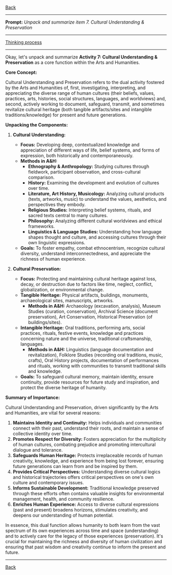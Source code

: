 [Back](../README.md)

---

**Prompt:** *Unpack and summarize item 7. Cultural Understanding & Preservation*

---

[Thinking process](thoughts.md)

---

Okay, let's unpack and summarize **Activity 7: Cultural Understanding & Preservation** as a core function within the Arts and Humanities.

**Core Concept:**

Cultural Understanding and Preservation refers to the dual activity fostered by the Arts and Humanities of, first, investigating, interpreting, and appreciating the diverse range of human cultures (their beliefs, values, practices, arts, histories, social structures, languages, and worldviews) and, second, actively working to document, safeguard, transmit, and sometimes revitalize cultural heritage (both tangible artifacts/sites and intangible traditions/knowledge) for present and future generations.

**Unpacking the Components:**

1.  **Cultural Understanding:**
    *   **Focus:** Developing deep, contextualized knowledge and appreciation of different ways of life, belief systems, and forms of expression, both historically and contemporaneously.
    *   **Methods in A&H:**
        *   **Ethnography & Anthropology:** Studying cultures through fieldwork, participant observation, and cross-cultural comparison.
        *   **History:** Examining the development and evolution of cultures over time.
        *   **Literature, Art History, Musicology:** Analyzing cultural products (texts, artworks, music) to understand the values, aesthetics, and perspectives they embody.
        *   **Religious Studies:** Interpreting belief systems, rituals, and sacred texts central to many cultures.
        *   **Philosophy:** Analyzing different cultural worldviews and ethical frameworks.
        *   **Linguistics & Language Studies:** Understanding how language shapes thought and culture, and accessing cultures through their own linguistic expressions.
    *   **Goals:** To foster empathy, combat ethnocentrism, recognize cultural diversity, understand interconnectedness, and appreciate the richness of human experience.

2.  **Cultural Preservation:**
    *   **Focus:** Protecting and maintaining cultural heritage against loss, decay, or destruction due to factors like time, neglect, conflict, globalization, or environmental change.
    *   **Tangible Heritage:** Physical artifacts, buildings, monuments, archaeological sites, manuscripts, artworks.
        *   **Methods in A&H:** Archaeology (excavation, analysis), Museum Studies (curation, conservation), Archival Science (document preservation), Art Conservation, Historical Preservation (of buildings/sites).
    *   **Intangible Heritage:** Oral traditions, performing arts, social practices, rituals, festive events, knowledge and practices concerning nature and the universe, traditional craftsmanship, languages.
        *   **Methods in A&H:** Linguistics (language documentation and revitalization), Folklore Studies (recording oral traditions, music, crafts), Oral History projects, documentation of performances and rituals, working with communities to transmit traditional skills and knowledge.
    *   **Goals:** To safeguard cultural memory, maintain identity, ensure continuity, provide resources for future study and inspiration, and protect the diverse heritage of humanity.

**Summary of Importance:**

Cultural Understanding and Preservation, driven significantly by the Arts and Humanities, are vital for several reasons:

1.  **Maintains Identity and Continuity:** Helps individuals and communities connect with their past, understand their roots, and maintain a sense of collective identity over time.
2.  **Promotes Respect for Diversity:** Fosters appreciation for the multiplicity of human cultures, combating prejudice and promoting intercultural dialogue and tolerance.
3.  **Safeguards Human Heritage:** Protects irreplaceable records of human creativity, knowledge, and experience from being lost forever, ensuring future generations can learn from and be inspired by them.
4.  **Provides Critical Perspectives:** Understanding diverse cultural logics and historical trajectories offers critical perspectives on one's own culture and contemporary issues.
5.  **Informs Sustainable Development:** Traditional knowledge preserved through these efforts often contains valuable insights for environmental management, health, and community resilience.
6.  **Enriches Human Experience:** Access to diverse cultural expressions (past and present) broadens horizons, stimulates creativity, and deepens our understanding of human potential.

In essence, this dual function allows humanity to both learn from the vast spectrum of its own experiences across time and space (understanding) and to actively care for the legacy of those experiences (preservation). It's crucial for maintaining the richness and diversity of human civilization and ensuring that past wisdom and creativity continue to inform the present and future.

---

[Back](../README.md)
